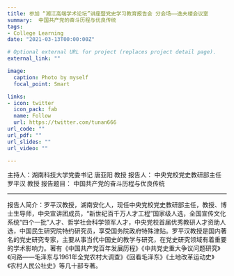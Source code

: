 ```yaml
---
title: 参加 “湘江高端学术论坛”讲座暨党史学习教育报告会 分会场——逸夫楼会议室
summary:  中国共产党的奋斗历程与优良传统
tags:
- College Learning
date: "2021-03-13T00:00:00Z"

# Optional external URL for project (replaces project detail page).
external_link: ""

image:
  caption: Photo by myself
  focal_point: Smart

links:
- icon: twitter
  icon_pack: fab
  name: Follow
  url: https://twitter.com/tunan666
url_code: ""
url_pdf: ""
url_slides: ""
url_video: ""

---
```

主持人：湖南科技大学党委书记 唐亚阳 教授
报告人： 中央党校党史教研部主任 罗平汉 教授
报告题目： 中国共产党的奋斗历程与优良传统

---
报告人简介：罗平汉教授，湖南安化人，现任中央党校党史教研部主任，教授、博士生导师，中央宣讲团成员，“新世纪百千万人才工程”国家级人选，全国宣传文化系统“四个一批”人才、哲学社会科学领军人才，中央党校首届优秀教研人才资助人选，中国民生研究院特约研究员，享受国务院政府特殊津贴。罗平汉教授是国内著名的党史研究专家，主要从事当代中国史的教学与研究，在党史研究领域有着重要的学术影响力。著有《中国共产党百年发展历程》《中共党史重大争议问题研究》《问路——毛泽东与1961年全党农村大调查》《回看毛泽东》《土地改革运动史》《农村人民公社史》等几十部专著。


